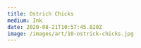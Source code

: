 ```yaml
---
title: Ostrich Chicks
medium: Ink
date: 2020-08-21T10:57:45.820Z
image: /images/art/10-ostrick-chicks.jpg
---
```

